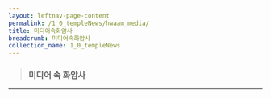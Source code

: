 ```yaml
---
layout: leftnav-page-content
permalink: /1_0_templeNews/hwaam_media/
title: 미디어속화암사
breadcrumb: 미디어속화암사
collection_name: 1_0_templeNews
---
```


> ### **미디어 속 화암사**

---
